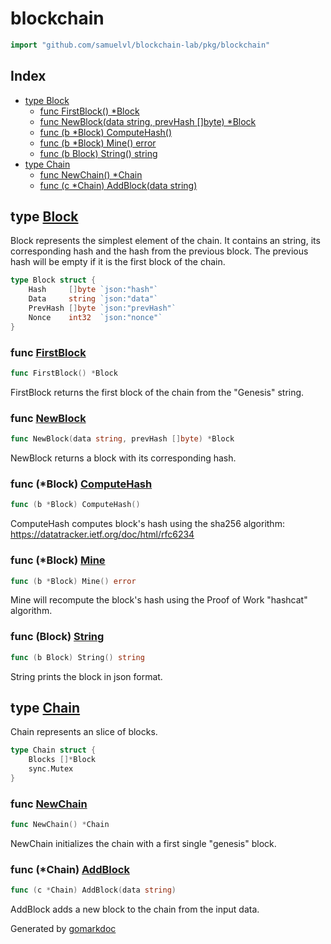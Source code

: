 <!-- Code generated by gomarkdoc. DO NOT EDIT -->

# blockchain

```go
import "github.com/samuelvl/blockchain-lab/pkg/blockchain"
```

## Index

- [type Block](<#type-block>)
  - [func FirstBlock() *Block](<#func-firstblock>)
  - [func NewBlock(data string, prevHash []byte) *Block](<#func-newblock>)
  - [func (b *Block) ComputeHash()](<#func-block-computehash>)
  - [func (b *Block) Mine() error](<#func-block-mine>)
  - [func (b Block) String() string](<#func-block-string>)
- [type Chain](<#type-chain>)
  - [func NewChain() *Chain](<#func-newchain>)
  - [func (c *Chain) AddBlock(data string)](<#func-chain-addblock>)


## type [Block](<https://github.com/samuelvl/blockchain-lab/blob/main/pkg/blockchain/block.go#L14-L19>)

Block represents the simplest element of the chain\. It contains an string\, its corresponding hash and the hash from the previous block\. The previous hash will be empty if it is the first block of the chain\.

```go
type Block struct {
    Hash     []byte `json:"hash"`
    Data     string `json:"data"`
    PrevHash []byte `json:"prevHash"`
    Nonce    int32  `json:"nonce"`
}
```

### func [FirstBlock](<https://github.com/samuelvl/blockchain-lab/blob/main/pkg/blockchain/block.go#L34>)

```go
func FirstBlock() *Block
```

FirstBlock returns the first block of the chain from the "Genesis" string\.

### func [NewBlock](<https://github.com/samuelvl/blockchain-lab/blob/main/pkg/blockchain/block.go#L22>)

```go
func NewBlock(data string, prevHash []byte) *Block
```

NewBlock returns a block with its corresponding hash\.

### func \(\*Block\) [ComputeHash](<https://github.com/samuelvl/blockchain-lab/blob/main/pkg/blockchain/block.go#L40>)

```go
func (b *Block) ComputeHash()
```

ComputeHash computes block's hash using the sha256 algorithm: https://datatracker.ietf.org/doc/html/rfc6234

### func \(\*Block\) [Mine](<https://github.com/samuelvl/blockchain-lab/blob/main/pkg/blockchain/block.go#L54>)

```go
func (b *Block) Mine() error
```

Mine will recompute the block's hash using the Proof of Work "hashcat" algorithm\.

### func \(Block\) [String](<https://github.com/samuelvl/blockchain-lab/blob/main/pkg/blockchain/block.go#L66>)

```go
func (b Block) String() string
```

String prints the block in json format\.

## type [Chain](<https://github.com/samuelvl/blockchain-lab/blob/main/pkg/blockchain/chain.go#L6-L9>)

Chain represents an slice of blocks\.

```go
type Chain struct {
    Blocks []*Block
    sync.Mutex
}
```

### func [NewChain](<https://github.com/samuelvl/blockchain-lab/blob/main/pkg/blockchain/chain.go#L12>)

```go
func NewChain() *Chain
```

NewChain initializes the chain with a first single "genesis" block\.

### func \(\*Chain\) [AddBlock](<https://github.com/samuelvl/blockchain-lab/blob/main/pkg/blockchain/chain.go#L20>)

```go
func (c *Chain) AddBlock(data string)
```

AddBlock adds a new block to the chain from the input data\.



Generated by [gomarkdoc](<https://github.com/princjef/gomarkdoc>)
